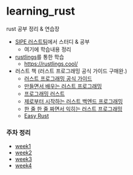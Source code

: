 # learning_rust
rust 공부 정리 &amp; 연습장

- [SIPE 러스트팀](https://github.com/sipe-team/2-1_rust)에서 스터디 & 공부
  - 여기에 학습내용 정리
- [rustlings](https://github.com/rust-lang/rustlings)를 통한 학습
  - https://rustlings.cool/
- 러스트 책 (러스트 프로그래밍 공식 가이드 구매완.)
  - [러스트 프로그래밍 공식 가이드](https://product.kyobobook.co.kr/detail/S000212236783)
  - [만들면서 배우는 러스트 프로그래밍](https://product.kyobobook.co.kr/detail/S000200551107)
  - [프로그래밍 러스트](https://product.kyobobook.co.kr/detail/S000200629958)
  - [제로부터 시작하는 러스트 백엔드 프로그래밍](https://product.kyobobook.co.kr/detail/S000212216062)
  - [한 줄 한 줄 짜면서 익히는 러스트 프로그래밍](https://product.kyobobook.co.kr/detail/S000061351231)
  - [Easy Rust](https://github.com/Dhghomon/easy_rust)

### 주차 정리
- [week1](https://github.com/saseungmin/learning_rust/tree/main/week1)
- [week2](https://github.com/saseungmin/learning_rust/tree/main/week2)
- [week3](https://github.com/saseungmin/learning_rust/tree/main/week3)
- [week4](https://github.com/saseungmin/learning_rust/tree/main/week4)
